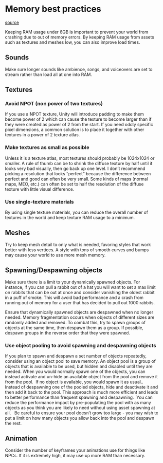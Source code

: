 # Memory best practices

[source](https://developers.meta.com/horizon-worlds/learn/documentation/performance-best-practices-and-tooling/performance-best-practices/memory-best-practices)

Keeping RAM usage under 6GB is important to prevent your world from crashing due to out of memory errors. By keeping RAM usage from assets such as textures and meshes low, you can also improve load times.

## Sounds

Make sure longer sounds like ambience, songs, and voiceovers are set to stream rather than load all at one into RAM.

## Textures

### Avoid NPOT (non power of two textures)

If you use a NPOT texture, Unity will introduce padding to make them become power of 2 which can cause the texture to become larger than if they were created as power of 2 from the start. If you need oddly specific pixel dimensions, a common solution is to place it together with other textures in a power of 2 texture atlas.

### Make textures as small as possible

Unless it is a texture atlas, most textures should probably be 1024x1024 or smaller. A rule of thumb can be to shrink the diffuse texture by half until it looks very bad visually, then go back up one level. I don’t recommend picking a resolution that looks “perfect” because the difference between perfect and good can often be very small. Some kinds of maps (normal maps, MEO, etc.) can often be set to half the resolution of the diffuse texture with little visual difference.

### Use single-texture materials

By using single texture materials, you can reduce the overall number of textures in the world and keep texture RAM usage to a minimum.

## Meshes

Try to keep mesh detail to only what is needed, favoring styles that work better with less vertices. A style with tons of smooth curves and bumps may cause your world to use more mesh memory.

## Spawning/Despawning objects

Make sure there is a limit to your dynamically spawned objects. For instance, if you can pull a rabbit out of a hat you will want to set a max limit on rabbits that can be out at once and consider vanishing the oldest rabbit in a puff of smoke. This will avoid bad performance and a crash from running out of memory for a user that has decided to pull out 1000 rabbits.

Ensure that dynamically spawned objects are despawned when no longer needed. Memory fragmentation occurs when objects of different sizes are randomly added and removed. To combat this, try to spawn groups of objects at the same time, then despawn them as a group. If possible, despawn groups in the reverse order that they were spawned.

### Use object pooling to avoid spawning and despawning objects

If you plan to spawn and despawn a set number of objects repeatedly, consider using an object pool to save memory. An object pool is a group of objects that is available to be used, but hidden and disabled until they are needed. When you would normally spawn one of the objects, you can instead activate and un-hide an available object from the pool and remove it from the pool.  If no object is available, you would spawn it as usual.. Instead of despawning one of the pooled objects, hide and deactivate it and then add it back to the pool. This approach is much more efficient and leads to better performance than frequent spawning and despawning.  You can reduce the performance impact by pre-populating the pool with as many objects as you think you are likely to need without using asset spawning at all.   Be careful to ensure your pool doesn’t grow too large - you may wish to put a limit on how many objects you allow back into the pool and despawn the rest.

## Animation

Consider the number of keyframes your animations use for things like NPCs. If it is extremely high, it may use up more RAM than necessary.

 

 

 

 

 

 

 

 

 

 

 

 

 

 

 

 

 

 

 

 

 

 

 

 

 

 

 

 

 

 

 

 

 

 

 

 

 

 

 

 

 

 

 

 

 